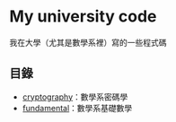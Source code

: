 # My university code

我在大學（尤其是數學系裡）寫的一些程式碼

## 目錄
- [cryptography](./cryptography/)：數學系密碼學
- [fundamental](./fundamental/)：數學系基礎數學
